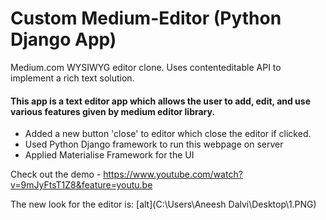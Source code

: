 # Custom Medium-Editor (Python Django App)
Medium.com WYSIWYG editor clone. Uses contenteditable API to implement a rich text solution.

#### This app is a text editor app which allows the user to add, edit, and use various features given by medium editor library.

- Added a new button 'close' to editor which close the editor if clicked.
- Used Python Django framework to run this webpage on server
- Applied Materialise Framework for the UI 

Check out the demo - https://www.youtube.com/watch?v=9mJyFtsT1Z8&feature=youtu.be

The new look for the editor is: 
[alt](C:\Users\Aneesh Dalvi\Desktop\1.PNG)

